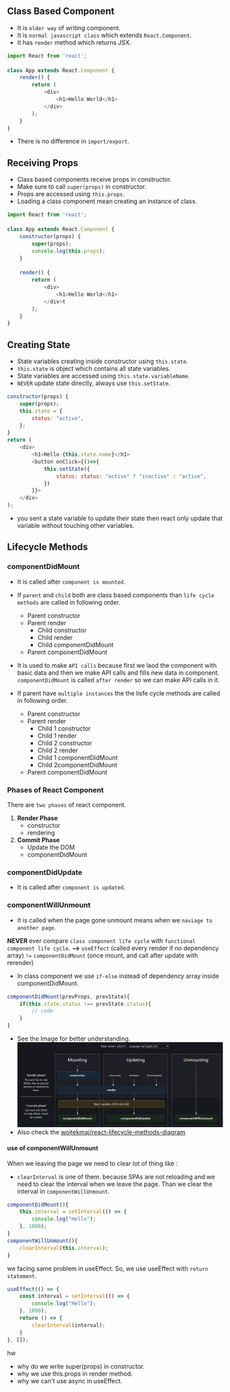 ## Class Based Component
- It is `older way` of writing component.
- It is `normal javascript class` which extends `React.Component`.
- It has `render` method which returns JSX.
```javascript
import React from 'react';

class App extends React.Component {
    render() {
        return (
            <div>
                <h1>Hello World</h1>
            </div>
        );
    }
}
```
- There is no difference in `import/export`.

## Receiving Props
- Class based components receive props in constructor.
- Make sure to call `super(props)` in constructor.
- Props are accessed using `this.props`.
- Loading a class component mean creating an instance of class.
```javascript
import React from 'react';

class App extends React.Component {
    constructor(props) {
        super(props);
        console.log(this.props);
    }

    render() {
        return (
            <div>
                <h1>Hello World</h1>
            </div>t
        );
    }
}
```

## Creating State
- State variables creating inside constructor using `this.state`.
- `this.state` is object which contains all state variables.
- State variables are accessed using `this.state.variableName`.
- `NEVER` update state directly, always use `this.setState`.
```javascript
constructor(props) {
    super(props);
    this.state = {
        status: "active",
    };
}
return (
    <div>
        <h1>Hello {this.state.name}</h1>
        <button onClick={()=>{
            this.setState({
                status: status: "active" ? "inactive" : "active",
            })
        }}>
    </div>
);
```
- you sent a state variable to update their state then react only update that variable without touching other variables.

## Lifecycle Methods
### componentDidMount
- It is called after `component is mounted`.
- If `parent` and `child` both are class based components than `life cycle methods` are called in following order.
    - Parent constructor
    - Parent render
        - Child constructor
        - Child render
        - Child componentDidMount
    - Parent componentDidMount
- It is used to make `API calls` because first we laod the component with basic data and then we make API calls and fills new data in component. `componentDidMount` is called `after render` so we can make API calls in it.

- If parent have `multiple instances` the the lisfe cycle methods are called in following order.
    - Parent constructor
    - Parent render
        - Child 1 constructor
        - Child 1 render
        - Child 2 constructor
        - Child 2 render
        - Child 1 componentDidMount
        - Child  2componentDidMount
    - Parent componentDidMount

### Phases of React Component
There are `two phases` of react component.
1. **Render Phase**
    - constructor
    - rendering
2. **Commit Phase**
    - Update the DOM
    - componentDidMount

### componentDidUpdate
- It is called after `component is updated`.

### componentWillUnmount
- It is called when the page gone unmount means when we `naviage to another page`.

**NEVER** ever compare `class component life cycle` with `functional component life cycle`.
**-->**     `useEffect` (called every render if no dependency array) `!=` `componentDidMount` (once mount, and call after update with rerender)

- In class component we use `if-else` instead of dependency array inside componentDidMount.
```javascript
componentDidMount(prevProps, prevState){
    if(this.state.status !== prevState.status){
        // code
    }
}
```
- See the Image for better understanding.
![LifeCycle](./src/assets/lifeCycleOfClassComponent.jpg)
- Also check the [wojtekmaj/react-lifecycle-methods-diagram](https://projects.wojtekmaj.pl/react-lifecycle-methods-diagram/)

#### use of componentWillUnmount
When we leaving the page we need to clear lot of thing like :
- `clearInterval` is one of them. because SPAs are not reloading and we need to clear the interval when we leave the page. Than we clear the interval in `componentWillUnmount`.
```javascript
componentDidMount(){
    this.interval = setInterval(() => {
        console.log("Hello");
    }, 1000);
}
componentWillUnmount(){
    clearInterval(this.interval);
}
```

we facing same problem in useEffect. So, we use useEffect with `return statement`.
```javascript
useEffect(() => {
    const interval = setInterval(() => {
        console.log("Hello");
    }, 1000);
    return () => {
        clearInterval(interval);
    }
}, []);
```

hw
- why do we write super(props) in constructor.
- why we use this.props in render method.
- why we can't use async in useEffect.